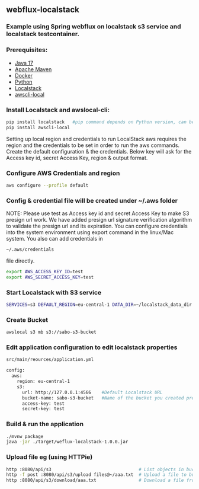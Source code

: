 ## webflux-localstack

### Example using Spring webflux on localstack s3 service and localstack testcontainer.

### Prerequisites:

* [Java 17](https://adoptium.net/)
* [Apache Maven](https:http://maven.apache.org/)
* [Docker](https://www.docker.com/)
* [Python](https://www.python.org/)
* [Localstack](https://github.com/localstack/localstack)
* [awscli-local](https://github.com/localstack/awscli-local)

### Install Localstack and awslocal-cli:
```bash
pip install localstack   #pip command depends on Python version, can be pip3 
pip install awscli-local
```

Setting up local region and credentials to run LocalStack
aws requires the region and the credentials to be set in order to run the aws commands. 
Create the default configuration & the credentials. 
Below key will ask for the Access key id, secret Access Key, region & output format.
### Configure AWS Credentials and region
```bash
aws configure --profile default
```
### Config & credential file will be created under ~/.aws folder
NOTE: Please use test as Access key id and secret Access Key to make S3 presign url work. 
We have added presign url signature verification algorithm to validate the presign url and its expiration. 
You can configure credentials into the system environment using export command in the linux/Mac system. 
You also can add credentials in 
```bash
~/.aws/credentials 
```
file directly.
```bash
export AWS_ACCESS_KEY_ID=test
export AWS_SECRET_ACCESS_KEY=test
```
### Start Localstack with S3 service
```bash
SERVICES=s3 DEFAULT_REGION=eu-central-1 DATA_DIR=~/localstack_data_dir localstack start
```
### Create Bucket
```bash
awslocal s3 mb s3://sabo-s3-bucket
```
### Edit application configuration to edit localstack properties
```bash
src/main/reources/application.yml

config:
  aws:
    region: eu-central-1
    s3:
      url: http://127.0.0.1:4566    #Default Localstack URL
      bucket-name: sabo-s3-bucket   #Name of the bucket you created previously
      access-key: test
      secret-key: test
```
### Build & run the application
```bash
./mvnw package
java -jar ./target/weflux-localstack-1.0.0.jar
```
### Upload file eg (using HTTPie)
```bash
http :8080/api/s3                                 # List objects in bucket
http -f post :8080/api/s3/upload files@~/aaa.txt  # Upload a file to bucket
http :8080/api/s3/download/aaa.txt                # Download a file from bucket
```